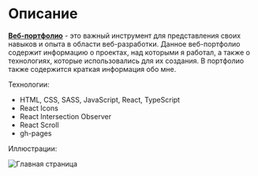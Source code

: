 # Описание

**[Веб-портфолио](https://vlaek.github.io/PortfolioLandingPage/)** - это важный инструмент для представления своих навыков и опыта в области веб-разработки. Данное веб-портфолио содержит информацию о проектах, над которыми я работал, а также о технологиях, которые использовались для их создания. В портфолио также содержится краткая информация обо мне.

Технологии:

- HTML, CSS, SASS, JavaScript, React, TypeScript
- React Icons
- React Intersection Observer
- React Scroll
- gh-pages

Иллюстрации:

![Главная страница](https://i.imgur.com/uhkRPLh.jpg 'Главная страница')
